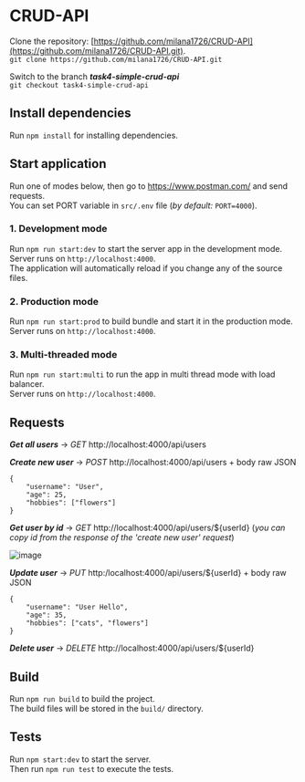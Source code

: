 # CRUD-API

Clone the repository: [https://github.com/milana1726/CRUD-API](https://github.com/milana1726/CRUD-API.git).  
`git clone https://github.com/milana1726/CRUD-API.git`  

Switch to the branch ***task4-simple-crud-api***   
`git checkout task4-simple-crud-api`

## Install dependencies

Run `npm install` for installing dependencies.

## Start application
Run one of modes below, then go to https://www.postman.com/ and send requests.  
You can set PORT variable in `src/.env` file (*by default:* `PORT=4000`).  

### 1. Development mode

Run `npm run start:dev` to start the server app in the development mode.   
Server runs on `http://localhost:4000`.  
The application will automatically reload if you change any of the source files.

### 2. Production mode

Run `npm run start:prod` to build bundle and start it in the production mode.  
Server runs on `http://localhost:4000`. 

### 3. Multi-threaded mode

Run `npm run start:multi` to run the app in multi thread mode with load balancer.  
Server runs on `http://localhost:4000`.

## Requests  
***Get all users*** -> *GET* http://localhost:4000/api/users

***Create new user*** -> *POST* http://localhost:4000/api/users + body raw JSON 
```
{
    "username": "User",
    "age": 25,
    "hobbies": ["flowers"]
}
```

***Get user by id*** -> *GET* http://localhost:4000/api/users/${userId} (*you can copy id from the response of the 'create new user' request*)

![image](https://github.com/milana1726/CRUD-API/assets/80005415/fa7420d7-372c-425c-a38d-0dc1e5125a0b)

***Update user*** -> *PUT* http:/localhost:4000/api/users/${userId} + body raw JSON 
```
{
    "username": "User Hello",
    "age": 35,
    "hobbies": ["cats", "flowers"]
}
```

***Delete user*** -> *DELETE* http://localhost:4000/api/users/${userId}

## Build

Run `npm run build` to build the project.  
The build files will be stored in the `build/` directory.

## Tests
Run `npm start:dev` to start the server.  
Then run `npm run test` to execute the tests.
